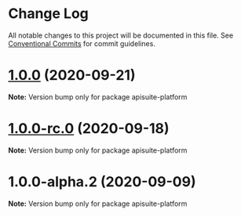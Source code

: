 # Change Log

All notable changes to this project will be documented in this file.
See [Conventional Commits](https://conventionalcommits.org) for commit guidelines.

# [1.0.0](https://github.com/Cloudoki/APISuite/compare/apisuite-platform@1.0.0-rc.0...apisuite-platform@1.0.0) (2020-09-21)

**Note:** Version bump only for package apisuite-platform





# [1.0.0-rc.0](https://github.com/Cloudoki/APISuite/compare/apisuite-platform@1.0.0-alpha.2...apisuite-platform@1.0.0-rc.0) (2020-09-18)

**Note:** Version bump only for package apisuite-platform





# 1.0.0-alpha.2 (2020-09-09)

**Note:** Version bump only for package apisuite-platform
